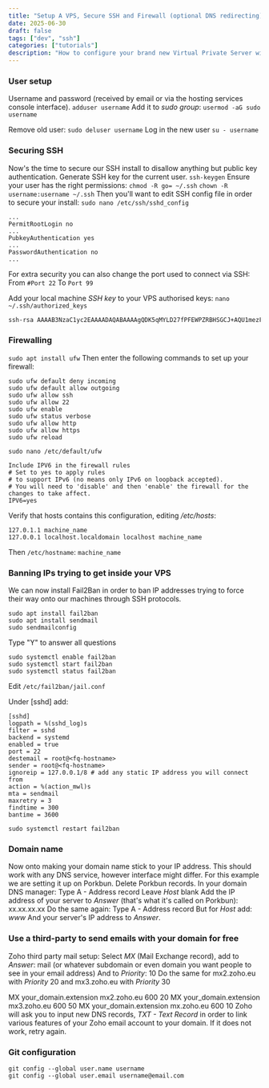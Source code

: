 ```yaml
---
title: "Setup A VPS, Secure SSH and Firewall (optional DNS redirecting)"
date: 2025-06-30
draft: false
tags: ["dev", "ssh"]
categories: ["tutorials"]
description: "How to configure your brand new Virtual Private Server with a secure access and a peace of mind."
---
```

### User setup
Username and password (received by email or via the hosting services console interface).
`adduser username`
Add it to *sudo group*:
`usermod -aG sudo username`

Remove old user:
`sudo deluser username`
Log in the new user
`su - username`
  
### Securing SSH
Now's the time to secure our SSH install to disallow anything but public key authentication.
Generate SSH key for the current user.
`ssh-keygen`
Ensure your user has the right permissions:
`chmod -R go= ~/.ssh`
`chown -R username:username ~/.ssh`
Then you'll want to edit SSH config file in order to secure your install:
`sudo nano /etc/ssh/sshd_config`
```
...
PermitRootLogin no
...
PubkeyAuthentication yes
...
PasswordAuthentication no
...
```
  
For extra security you can also change the port used to connect via SSH:
From `#Port 22`
To `Port 99`
  
Add your local machine *SSH key* to your VPS authorised keys:
`nano ~/.ssh/authorized_keys`
```bash
ssh-rsa AAAAB3NzaC1yc2EAAAADAQABAAAAgQDK5qMYLD27fPFEWPZRBHSGCJ+AQU1mezF9qFfnHEL7wq76mPY7ZAkzkF2RRUKdo0d8iCFKwlJbXHTiR01SmuL2SjuNcjeZt8w6ACcsa9ogBAsIuLuT/zChnBjLyk2GCRHNbIJBtP7TNSDOUQy+0RbARec+TGblW/ZGaSOLwd/YZQ== local_machine_name
```
  
### Firewalling
`sudo apt install ufw`
Then enter the following commands to set up your firewall:
```
sudo ufw default deny incoming
sudo ufw default allow outgoing
sudo ufw allow ssh
sudo ufw allow 22
sudo ufw enable
sudo ufw status verbose
sudo ufw allow http
sudo ufw allow https
sudo ufw reload
```
`sudo nano /etc/default/ufw`
```
Include IPV6 in the firewall rules
# Set to yes to apply rules
# to support IPv6 (no means only IPv6 on loopback accepted).
# You will need to 'disable' and then 'enable' the firewall for the changes to take affect.
IPV6=yes
```
Verify that hosts contains this configuration, editing */etc/hosts*:
```
127.0.1.1 machine_name
127.0.0.1 localhost.localdomain localhost machine_name
```
Then `/etc/hostname`:
`machine_name`
  
### Banning IPs trying to get inside your VPS
We can now install Fail2Ban in order to ban IP addresses trying to force their way onto our machines through SSH protocols.
```
sudo apt install fail2ban
sudo apt install sendmail
sudo sendmailconfig
```
Type "Y" to answer all questions
```
sudo systemctl enable fail2ban
sudo systemctl start fail2ban
sudo systemctl status fail2ban
```
Edit `/etc/fail2ban/jail.conf`

Under [sshd] add:
```
[sshd]
logpath = %(sshd_log)s
filter = sshd
backend = systemd
enabled = true
port = 22
destemail = root@<fq-hostname>
sender = root@<fq-hostname>
ignoreip = 127.0.0.1/8 # add any static IP address you will connect from
action = %(action_mwl)s
mta = sendmail
maxretry = 3
findtime = 300
bantime = 3600
```
`sudo systemctl restart fail2ban`
  
### Domain name
Now onto making your domain name stick to your IP address. This should work with any DNS service, however interface might differ. For this example we are setting it up on Porkbun.
Delete Porkbun records.
In your domain DNS manager:
Type A - Address record
Leave *Host* blank
Add the IP address of your server to *Answer* (that's what it's called on Porkbun):
xx.xx.xx.xx
Do the same again:
Type A - Address record
But for *Host* add:
*www*
And your server's IP address to *Answer*.
  
### Use a third-party to send emails with your domain for free
Zoho third party mail setup:
Select *MX* (Mail Exchange record), add to *Answer*:
mail (or whatever subdomain or even domain you want people to see in your email address)
And to *Priority*:
10
Do the same for mx2.zoho.eu with *Priority* 20 and mx3.zoho.eu with *Priority* 30
  
MX your_domain.extension mx2.zoho.eu 600 20
MX your_domain.extension mx3.zoho.eu 600 50
MX your_domain.extension mx.zoho.eu 600 10
Zoho will ask you to input new DNS records, *TXT - Text Record* in order to link various features of your Zoho email account to your domain.
If it does not work, retry again.
  
### Git configuration
```
git config --global user.name username
git config --global user.email username@email.com
```
 
